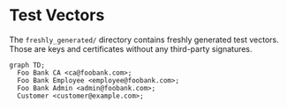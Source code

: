 <!--
SPDX-FileCopyrightText: 2022 Paul Schaub <vanitasvitae@fsfe.org>

SPDX-License-Identifier: Apache-2.0
-->
# Test Vectors

The `freshly_generated/` directory contains freshly generated test vectors.
Those are keys and certificates without any third-party signatures.

```mermaid
graph TD;
  Foo Bank CA <ca@foobank.com>;
  Foo Bank Employee <employee@foobank.com>;
  Foo Bank Admin <admin@foobank.com>;
  Customer <customer@example.com>;
```